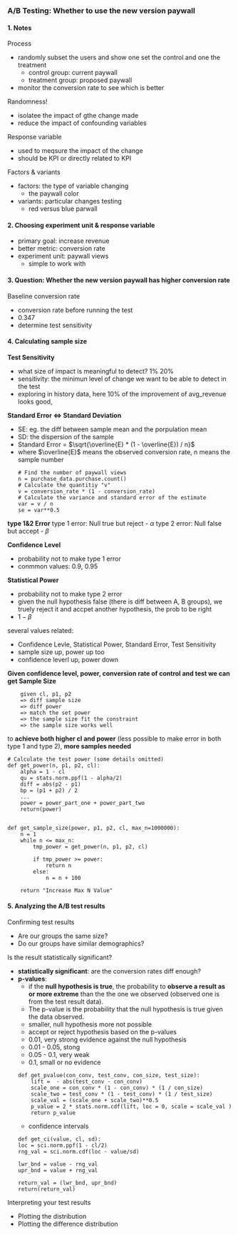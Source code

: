 
### A/B Testing: Whether to use the new version paywall

#### 1. Notes

Process
- randomly subset the users and show one set the control and one the treatment
    - control group: current paywall
    - treatment group: proposed paywall
- monitor the conversion rate to see which is better

Randomness! 
- isolatee the impact of gthe change made
- reduce the impact of confounding variables

Response variable
- used to meqsure the impact of the change
- should be KPI or directly related to KPI

Factors & variants
- factors: the type of variable changing
    - the paywall color
- variants: particular changes testing
    - red versus blue parwall


#### 2. Choosing experiment unit & response variable
- primary goal: increase revenue
- better metric: conversion rate
- experiment unit: paywall views
    - simple to work with


#### 3. Question: Whether the new version paywall has higher conversion rate

Baseline conversion rate
- conversion rate before running the test
- 0.347
- determine test sensitivity

#### 4. Calculating sample size

**Test Sensitivity**
- what size of impact is meaningful to detect? 1% 20%
- sensitivity: the minimun level of change we want to be able to detect in the test
- exploring in history data, here 10% of the improvement of avg_revenue looks good, 

**Standard Error <=> Standard Deviation**
- SE: eg. the diff between sample mean and the porpulation mean
- SD: the dispersion of the sample
- Standard Error = $\sqrt{\overline{E} * (1 - \overline{E}) / n}$
- where $\overline{E}$ means the observed conversion rate, n means the sample number
    ```
    # Find the number of paywall views 
    n = purchase_data.purchase.count()
    # Calculate the quantitiy "v"
    v = conversion_rate * (1 - conversion_rate) 
    # Calculate the variance and standard error of the estimate
    var = v / n 
    se = var**0.5
    ```

**type 1&2 Error**
type 1 error: Null true but reject - $\alpha$
type 2 error: Null false but accept - $\beta$

**Confidence Level**
- probability not to make type 1 error
- conmmon values: 0.9, 0.95

**Statistical Power**
- probability not to make type 2 error 
- given the null hypothesis false (there is diff between A, B groups), we truely reject it and accpet another hypothesis, the prob to be right 
- $1-\beta$

several values related:
- Confidence Levle, Statistical Power, Standard Error, Test Sensitivity
- sample size up, power up too
- confidence leverl up, power down

**Given confidence level, power, conversion rate of control and test
we can get Sample Size**
```
    given cl, p1, p2 
    => diff sample size 
    => diff power 
    => match the set power 
    => the sample size fit the constraint 
    => the sample size works well
```

to **achieve both higher cl and power** (less possible to make error in both type 1 and type 2), **more samples needed**

```
# Calculate the test power (some details omitted)
def get_power(n, p1, p2, cl): 
    alpha = 1 - cl
    qu = stats.norm.ppf(1 - alpha/2)
    diff = abs(p2 - p1)
    bp = (p1 + p2) / 2
    ...
    power = power_part_one + power_part_two
    return(power)


def get_sample_size(power, p1, p2, cl, max_n=1000000):
    n = 1 
    while n <= max_n:
        tmp_power = get_power(n, p1, p2, cl)

        if tmp_power >= power: 
            return n 
        else: 
            n = n + 100

    return "Increase Max N Value"
```


#### 5. Analyzing the A/B test results

Confirming test results
- Are our groups the same size?
- Do our groups have similar demographics?

Is the result statistically significant?
- **statistically significant**: are the conversion rates diff enough?
- **p-values**: 
    - if the **null hypothesis is true**, the probability to **observe a result as or more extreme** than the the one we observed (observed one is from the test result data).
    - The p-value is the probability that the null hypothesis is true given the data observed.
    - smaller, null hypothesis more not possible
    - accept or reject hypothesis based on the p-values
    - 0.01, very strong evidence against the null hypothesis
    - 0.01 - 0.05, stong
    - 0.05 - 0.1, very weak
    - 0.1, small or no evidence
    ```
    def get_pvalue(con_conv, test_conv, con_size, test_size):  
        lift =  - abs(test_conv - con_conv)
        scale_one = con_conv * (1 - con_conv) * (1 / con_size)
        scale_two = test_conv * (1 - test_conv) * (1 / test_size)
        scale_val = (scale_one + scale_two)**0.5
        p_value = 2 * stats.norm.cdf(lift, loc = 0, scale = scale_val )
        return p_value
    ```
    - confidence intervals
    ```
    def get_ci(value, cl, sd):
    loc = sci.norm.ppf(1 - cl/2)
    rng_val = sci.norm.cdf(loc - value/sd)

    lwr_bnd = value - rng_val
    upr_bnd = value + rng_val 

    return_val = (lwr_bnd, upr_bnd)
    return(return_val)
    ```

Interpreting your test results
- Plotting the distribution
- Plotting the difference distribution